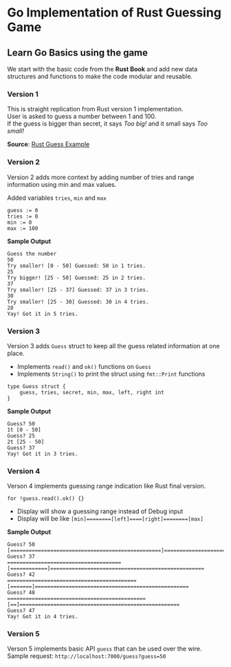 # Go Implementation of Rust Guessing Game 
## Learn Go Basics using the game

We start with the basic code from the **Rust Book** and add new data structures and functions to make the code modular and reusable.

### Version 1  
This is straight replication from Rust version 1 implementation.  
User is asked to guess a number between 1 and 100.  
If the guess is bigger than secret, it says _Too big!_ and it small says _Too small!_

**Source**: [Rust Guess Example](https://github.com/chaitmudunuri/rust-guess-example)  

### Version 2  
Version 2 adds more context by adding number of tries and range information using min and max values.    

Added variables `tries`, `min` and `max`

```
guess := 0
tries := 0
min := 0
max := 100
```

**Sample Output**
```
Guess the number
50
Try smaller! [0 - 50] Guessed: 50 in 1 tries.
25
Try bigger! [25 - 50] Guessed: 25 in 2 tries.
37
Try smaller! [25 - 37] Guessed: 37 in 3 tries.
30
Try smaller! [25 - 30] Guessed: 30 in 4 tries.
28
Yay! Got it in 5 tries.
```

### Version 3  
Version 3 adds `Guess` struct to keep all the guess related information at one place.    
* Implements `read()` and `ok()` functions on `Guess`
* Implements `String()` to print the struct using `fmt::Print` functions

```
type Guess struct {
	guess, tries, secret, min, max, left, right int
}
```

**Sample Output**
```
Guess? 50
1t [0 - 50]
Guess? 25
2t [25 - 50]
Guess? 37
Yay! Got it in 3 tries.
```

### Version 4  
Verson 4 implements guessing range indication like Rust final version.

```
for !guess.read().ok() {}
```

* Display will show a guessing range instead of Debug input
* Display will be like `[min]========[left]====[right]========[max]`

**Sample Output**
```
Guess? 50
[=================================================]==================================================
Guess? 37
=====================================[============]==================================================
Guess? 42
==========================================[=======]==================================================
Guess? 48
=============================================[==]====================================================
Guess? 47
Yay! Got it in 4 tries.
```
### Version 5  
Verson 5 implements basic API `guess` that can be used over the wire.
Sample request: `http://localhost:7000/guess?guess=50`
